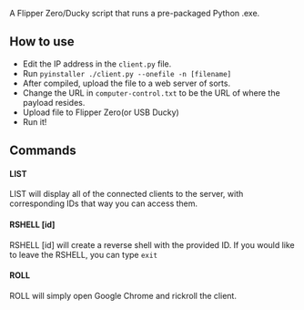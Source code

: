 A Flipper Zero/Ducky script that runs a pre-packaged Python .exe.

## How to use
- Edit the IP address in the `client.py` file.
- Run `pyinstaller ./client.py --onefile -n [filename]`
- After compiled, upload the file to a web server of sorts.
- Change the URL in `computer-control.txt` to be the URL of where the payload resides.
- Upload file to Flipper Zero(or USB Ducky)
- Run it!

## Commands
#### LIST
LIST will display all of the connected clients to the server, with corresponding IDs that way you can access them.
#### RSHELL [id]
RSHELL [id] will create a reverse shell with the provided ID.
If you would like to leave the RSHELL, you can type `exit`
#### ROLL
ROLL will simply open Google Chrome and rickroll the client.
